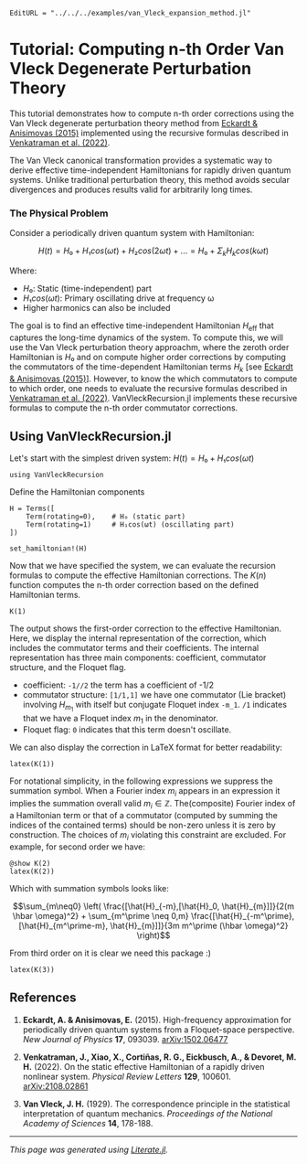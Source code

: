 ```@meta
EditURL = "../../../examples/van_Vleck_expansion_method.jl"
```

# Tutorial: Computing n-th Order Van Vleck Degenerate Perturbation Theory

This tutorial demonstrates how to compute n-th order corrections using the Van Vleck degenerate perturbation theory method from [Eckardt & Anisimovas (2015)](https://arxiv.org/abs/1502.06477) implemented using the recursive formulas described in [Venkatraman et al. (2022)](https://arxiv.org/abs/2108.02861).

The Van Vleck canonical transformation provides a systematic way to derive effective time-independent Hamiltonians for rapidly driven quantum systems. Unlike traditional perturbation theory, this method avoids secular divergences and produces results valid for arbitrarily long times.

### The Physical Problem

Consider a periodically driven quantum system with Hamiltonian:
```math
H(t) = H₀ + H₁cos(ωt) + H₂cos(2ωt) + ... = H₀ + Σ_k H_k cos(kωt)
```

Where:
- $H₀$: Static (time-independent) part
- $H₁cos(ωt)$: Primary oscillating drive at frequency ω
- Higher harmonics can also be included

The goal is to find an effective time-independent Hamiltonian $H_\mathrm{eff}$ that captures the long-time dynamics of the system. To compute this, we will use the Van Vleck perturbation theory approachm, where the zeroth order Hamiltonian is $H₀$ and on compute higher order corrections by computing the commutators of the time-dependent Hamiltonian terms $H_k$ [see [Eckardt & Anisimovas (2015)](https://arxiv.org/abs/1502.06477)]. However, to know the which commutators to compute to which order, one needs to evaluate the recursive formulas described in [Venkatraman et al. (2022)](https://arxiv.org/abs/2108.02861). VanVleckRecursion.jl implements these recursive formulas to compute the n-th order commutator corrections.

## Using VanVleckRecursion.jl

Let's start with the simplest driven system: $H(t) = H₀ + H₁cos(ωt)$

````@example van_Vleck_expansion_method
using VanVleckRecursion
````

Define the Hamiltonian components

````@example van_Vleck_expansion_method
H = Terms([
    Term(rotating=0),    # H₀ (static part)
    Term(rotating=1)     # H₁cos(ωt) (oscillating part)
])

set_hamiltonian!(H)
````

Now that we have specified the system, we can evaluate the recursion formulas to compute the effective Hamiltonian corrections. The $K(n)$ function computes the n-th order correction based on the defined Hamiltonian terms.

````@example van_Vleck_expansion_method
K(1)
````

The output shows the first-order correction to the effective Hamiltonian. Here, we display the internal representation of the correction, which includes the commutator terms and their coefficients. The internal representation has three main components: coefficient, commutator structure, and the Floquet flag.
 - coefficient: `-1//2` the term has a coefficient of -1/2
 - commutator structure: `[1/1,1]` we have one commutator (Lie bracket) involving $H_{m_1}$ with itself but conjugate Floquet index `-m_1`. `/1` indicates that we have a Floquet index $m_1$ in the denominator.
 - Floquet flag: `0` indicates that this term doesn't oscillate.

We can also display the correction in LaTeX format for better readability:

````@example van_Vleck_expansion_method
latex(K(1))
````

 For notational simplicity, in the following expressions we suppress the summation symbol. When a Fourier index $m_i$ appears in an expression it implies the summation overall valid $m_i \in \mathbb{Z}$. The(composite) Fourier index of a Hamiltonian term or that of a commutator (computed by summing the indices of the contained terms) should be non-zero unless it is zero by construction. The choices of $m_i$ violating this constraint are excluded. For example, for second order we have:

````@example van_Vleck_expansion_method
@show K(2)
latex(K(2))
````

Which with summation symbols looks like:
```math
\sum_{m\neq0} \left(
    \frac{[\hat{H}_{-m},[\hat{H}_0, \hat{H}_{m}]]}{2(m \hbar \omega)^2}
    + \sum_{m^\prime \neq 0,m} \frac{[\hat{H}_{-m^\prime},[\hat{H}_{m^\prime-m}, \hat{H}_{m}]]}{3m m^\prime (\hbar \omega)^2}
    \right)
```

From third order on it is clear we need this package :)

````@example van_Vleck_expansion_method
latex(K(3))
````

## References

1. **Eckardt, A. & Anisimovas, E.** (2015). High-frequency approximation for periodically driven quantum systems from a Floquet-space perspective. *New Journal of Physics* **17**, 093039. [arXiv:1502.06477](https://arxiv.org/abs/1502.06477)

2. **Venkatraman, J., Xiao, X., Cortiñas, R. G., Eickbusch, A., & Devoret, M. H.** (2022). On the static effective Hamiltonian of a rapidly driven nonlinear system. *Physical Review Letters* **129**, 100601. [arXiv:2108.02861](https://arxiv.org/abs/2108.02861)

3. **Van Vleck, J. H.** (1929). The correspondence principle in the statistical interpretation of quantum mechanics. *Proceedings of the National Academy of Sciences* **14**, 178-188.

---

*This page was generated using [Literate.jl](https://github.com/fredrikekre/Literate.jl).*

